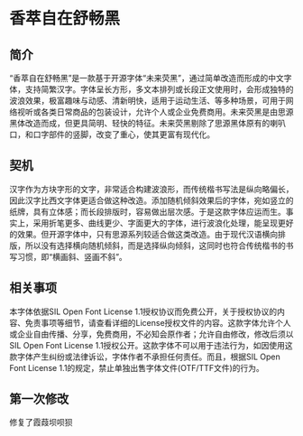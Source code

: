 # 香萃自在舒畅黑
## 简介
“香萃自在舒畅黑”是一款基于开源字体“未来荧黑”，通过简单改造而形成的中文字体，支持简繁汉字。字体呈长方形，多文本排列或长段正文使用时，会形成独特的波浪效果，极富趣味与动感、清新明快，适用于运动生活、等多种场景，可用于网络视听或各类日常商品的包装设计，允许个人或企业免费商用。未来荧黑是由思源黑体改造而成，但更具简明、轻快的特征。未来荧黑剔除了思源黑体原有的喇叭口，和口字部件的竖脚，改变了重心，使其更富有现代化。
## 契机
汉字作为方块字形的文字，非常适合构建波浪形，而传统楷书写法是纵向略偏长，因此汉字比西文字体更适合做这种改造。添加随机倾斜效果后的字体，宛如竖立的纸牌，具有立体感；而长段排版时，容易做出层次感。于是这款字体应运而生。事实上，采用折笔更多、曲线更少、字面更大的字体，进行波浪化处理，能呈现更好的效果。但开源字体中，只有思源系列较适合做这类改造。由于现代汉语横向排版，所以没有选择横向随机倾斜，而是选择纵向倾斜，这同时也符合传统楷书的书写习惯，即“横画斜、竖画不斜”。
## 相关事项
本字体依据SIL Open Font License 1.1授权协议而免费公开，关于授权协议的内容、免责事项等细节，请查看详细的License授权文件的内容。这款字体允许个人或企业自由传播、分享，免费商用，不必知会原作者；允许自由修改，修改后须以SIL Open Font License 1.1授权公开。这款字体不可以用于违法行为，如因使用这款字体产生纠纷或法律诉讼，字体作者不承担任何责任。而且，根据SIL Open Font License 1.1的规定，禁止单独出售字体文件(OTF/TTF文件)的行为。
## 第一次修改
修复了霞葭坝呗狈
